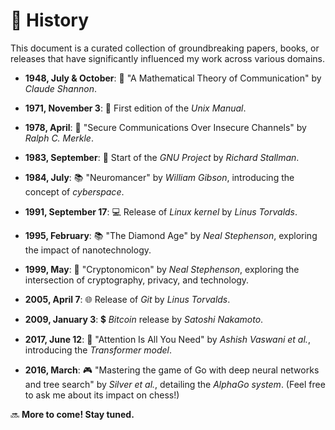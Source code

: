 # 📜 History

This document is a curated collection of groundbreaking papers, books, or releases that have significantly influenced my work across various domains.

- **1948, July & October**: 📃 "A Mathematical Theory of Communication" by *Claude Shannon*.
  
- **1971, November 3**: 📘 First edition of the *Unix Manual*.
  
- **1978, April**: 🔐 "Secure Communications Over Insecure Channels" by *Ralph C. Merkle*.

- **1983, September**: 🐃 Start of the *GNU Project* by *Richard Stallman*.

- **1984, July**: 📚 "Neuromancer" by *William Gibson*, introducing the concept of *cyberspace*.
  
- **1991, September 17**: 💻 Release of *Linux kernel* by *Linus Torvalds*.

- **1995, February**: 📚 "The Diamond Age" by *Neal Stephenson*, exploring the impact of nanotechnology.

- **1999, May**: 📖 "Cryptonomicon" by *Neal Stephenson*, exploring the intersection of cryptography, privacy, and technology.
  
- **2005, April 7**: 🌐 Release of *Git* by *Linus Torvalds*.
  
- **2009, January 3**: 💲 *Bitcoin* release by *Satoshi Nakamoto*.
  
- **2017, June 12**: 🤖 "Attention Is All You Need" by *Ashish Vaswani et al.*, introducing the *Transformer model*.
  
- **2016, March**: 🎮 "Mastering the game of Go with deep neural networks and tree search" by *Silver et al.*, detailing the *AlphaGo system*. (Feel free to ask me about its impact on chess!)

🔜 **More to come! Stay tuned.**

